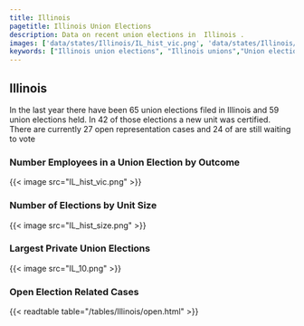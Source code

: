 ```yaml
---
title: Illinois
pagetitle: Illinois Union Elections
description: Data on recent union elections in  Illinois .
images: ['data/states/Illinois/IL_hist_vic.png', 'data/states/Illinois/IL_hist_size.png', 'data/states/Illinois/IL_10.png']
keywords: ["Illinois union elections", "Illinois unions","Union elections"]
---
```

##  Illinois

In the last year there have been 65 union elections filed in Illinois and 59 union elections held. In 42 of those elections a new unit was certified. There are currently 27 open representation cases and 24 of are still waiting to vote

### Number Employees in a Union Election by Outcome
{{< image src="IL_hist_vic.png" >}}

### Number of Elections by Unit Size
{{< image src="IL_hist_size.png" >}}

### Largest Private Union Elections
{{< image src="IL_10.png" >}}

### Open Election Related Cases
{{< readtable table="/tables/Illinois/open.html" >}}


